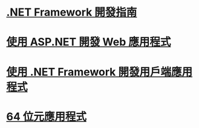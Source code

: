 # [.NET Framework 開發指南](development-guide.md)
# [使用 ASP.NET 開發 Web 應用程式](develop-web-apps-with-aspnet.md)
# [使用 .NET Framework 開發用戶端應用程式](develop-client-apps.md)
# [64 位元應用程式](64-bit-apps.md)
